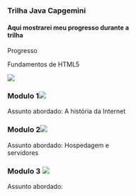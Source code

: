 <div class="card" style="width: 18rem;">
  <div class="card-body">
    <h3 class="card-title">Trilha Java Capgemini</h3>
    <h4 class="card-subtitle mb-2 text-muted">Aqui mostrarei meu progresso durante a trilha</h4>
    <p>Progresso</p>
  <div class="card" style="width: 18rem;">
    <p>Fundamentos de HTML5</p>
    <img src="https://img.icons8.com/color/60/000000/html-5--v1.png"/>   
    <h3>Modulo 1<img src="https://img.icons8.com/external-kiranshastry-gradient-kiranshastry/30/000000/external-check-multimedia-kiranshastry-gradient-kiranshastry.png"/>
    </h3>
      <p class="text-capitalize">Assunto abordado: A história da Internet</p>
    <h3>Modulo 2<img src="https://img.icons8.com/external-kiranshastry-gradient-kiranshastry/30/000000/external-check-multimedia-kiranshastry-gradient-kiranshastry.png"/> 
</h3>
      <p class="text-capitalize">Assunto abordado: Hospedagem e servidores</p>
    <h3> Modulo 3 <img src="https://img.icons8.com/nolan/30/in-progress.png"/></h3>
        <p class="text-capitalize">Assunto abordado:</p>
    </div>
</div>
